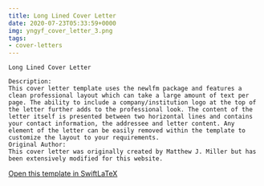 ```yaml
---
title: Long Lined Cover Letter
date: 2020-07-23T05:33:59+0000
img: yngyf_cover_letter_3.png
tags:
- cover-letters
---
```

```
Long Lined Cover Letter

Description:
This cover letter template uses the newlfm package and features a clean professional layout which can take a large amount of text per page. The ability to include a company/institution logo at the top of the letter further adds to the professional look. The content of the letter itself is presented between two horizontal lines and contains your contact information, the addressee and letter content. Any element of the letter can be easily removed within the template to customize the layout to your requirements.
Original Author:
This cover letter was originally created by Matthew J. Miller but has been extensively modified for this website.
```
[Open this template in SwiftLaTeX](https://www.swiftlatex.com/project.html?import=https://swiftlatex.github.io/LaTeXBoilerPlate/zips/pqsss_cover_letter_3.zip)
